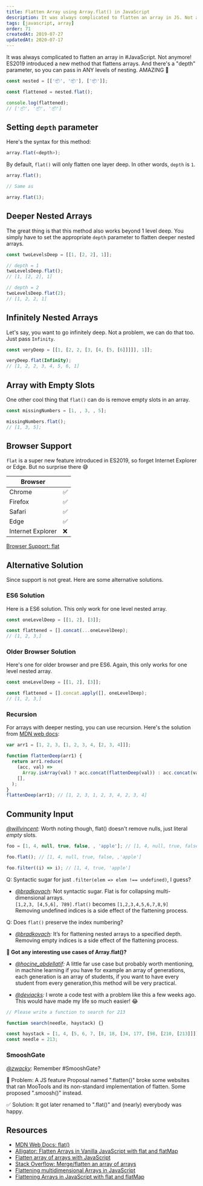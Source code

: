 ```yaml
---
title: Flatten Array using Array.flat() in JavaScript
description: It was always complicated to flatten an array in JS. Not anymore! ES2019 introduced a new method that flattens arrays with Array.flat().
tags: [javascript, array]
order: 71
createdAt: 2019-07-27
updatedAt: 2020-07-17
---
```


It was always complicated to flatten an array in #JavaScript. Not anymore! ES2019 introduced a new method that flattens arrays. And there's a "depth" parameter, so you can pass in ANY levels of nesting. AMAZING 🤩

```javascript
const nested = [['📦', '📦'], ['📦']];

const flattened = nested.flat();

console.log(flattened);
// ['📦', '📦', '📦']
```

<markdown-toc></markdown-toc>

## Setting `depth` parameter

Here's the syntax for this method:

```javascript
array.flat(<depth>);
```

By default, `flat()` will only flatten one layer deep. In other words, `depth` is `1`.

```javascript
array.flat();

// Same as

array.flat(1);
```

## Deeper Nested Arrays

The great thing is that this method also works beyond 1 level deep. You simply have to set the appropriate `depth` parameter to flatten deeper nested arrays.

```javascript
const twoLevelsDeep = [[1, [2, 2], 1]];

// depth = 1
twoLevelsDeep.flat();
// [1, [2, 2], 1]

// depth = 2
twoLevelsDeep.flat(2);
// [1, 2, 2, 1]
```

## Infinitely Nested Arrays

Let's say, you want to go infinitely deep. Not a problem, we can do that too. Just pass `Infinity`.

```javascript
const veryDeep = [[1, [2, 2, [3, [4, [5, [6]]]]], 1]];

veryDeep.flat(Infinity);
// [1, 2, 2, 3, 4, 5, 6, 1]
```

## Array with Empty Slots

One other cool thing that `flat()` can do is remove empty slots in an array.

```javascript
const missingNumbers = [1, , 3, , 5];

missingNumbers.flat();
// [1, 3, 5];
```

## Browser Support

`flat` is a super new feature introduced in ES2019, so forget Internet Explorer or Edge. But no surprise there 😅

| Browser           |     |
| ----------------- | --- |
| Chrome            | ✅  |
| Firefox           | ✅  |
| Safari            | ✅  |
| Edge              | ✅  |
| Internet Explorer | ❌  |

[Browser Support: flat](https://developer.mozilla.org/en-US/docs/Web/JavaScript/Reference/Global_Objects/Array/flat#Browser_compatibility)

## Alternative Solution

Since support is not great. Here are some alternative solutions.

### ES6 Solution

Here is a ES6 solution. This only work for one level nested array.

```javascript
const oneLevelDeep = [[1, 2], [3]];

const flattened = [].concat(...oneLevelDeep);
// [1, 2, 3,]
```

### Older Browser Solution

Here's one for older browser and pre ES6. Again, this only works for one level nested array.

```javascript
const oneLevelDeep = [[1, 2], [3]];

const flattened = [].concat.apply([], oneLevelDeep);
// [1, 2, 3,]
```

### Recursion

For arrays with deeper nesting, you can use recursion. Here's the solution from [MDN web docs](https://developer.mozilla.org/en-US/docs/Web/JavaScript/Reference/Global_Objects/Array/flat#Alternative):

```javascript
var arr1 = [1, 2, 3, [1, 2, 3, 4, [2, 3, 4]]];

function flattenDeep(arr1) {
  return arr1.reduce(
    (acc, val) =>
      Array.isArray(val) ? acc.concat(flattenDeep(val)) : acc.concat(val),
    [],
  );
}
flattenDeep(arr1); // [1, 2, 3, 1, 2, 3, 4, 2, 3, 4]
```

## Community Input

_[@willvincent](https://twitter.com/willvincent/status/1288892504188821504?s=21):_ Worth noting though, flat() doesn't remove nulls, just literal _empty_ slots.

```javascript
foo = [1, 4, null, true, false, , 'apple']; // [1, 4, null, true, false, <1 empty item> ,'apple']

foo.flat(); // [1, 4, null, true, false, ,'apple']

foo.filter((i) => i); // [1, 4, true, 'apple']
```

Q: Syntactic sugar for just `.filter(elem => elem !== undefined)`, I guess?

- _[@bradkovach](https://twitter.com/bradkovach/status/1289070574635905025?s=21):_ Not syntactic sugar. Flat is for collapsing multi-dimensional arrays. <br> `[1,2,3, [4,5,6], 789].flat()` becomes `[1,2,3,4,5,6,7,8,9]` <br> Removing undefined indices is a side effect of the flattening process.

Q: Does `flat()` preserve the index numbering?

- _[@bradkovach](https://twitter.com/bradkovach/status/1289070989595222017?s=21):_ It’s for flattening nested arrays to a specified depth. Removing empty indices is a side effect of the flattening process.

**💬 Got any interesting use cases of Array.flat()?**

- _[@hocine_abdellatif](https://www.instagram.com/hocine_abdellatif/):_ A little far use case but probably worth mentioning, in machine learning if you have for example an array of generations, each generation is an array of students, if you want to have every student from every generation,this method will be very practical.

- _[@devjacks](https://twitter.com/devjacks/status/1155273208595021825?s=20):_ I wrote a code test with a problem like this a few weeks ago. This would have made my life so much easier! 😂

```javascript
// Please write a function to search for 213

function search(needle, haystack) {}

const haystack = [1, 4, [5, 6, 7, [8, 18, [34, 177, [98, [210, [213]]]]]]];
const needle = 213;
```

### SmooshGate

_[@zwacky](https://twitter.com/zwacky/status/1340236430665265152?s=21):_ Remember #SmooshGate?

🚫 Problem:
A JS feature Proposal named ".flatten()" broke some websites that ran MooTools and its non-standard implementation of flatten. Some proposed ".smoosh()" instead.

✅ Solution:
It got later renamed to ".flat()" and (nearly) everybody was happy.

## Resources

- [MDN Web Docs: flat()](https://developer.mozilla.org/en-US/docs/Web/JavaScript/Reference/Global_Objects/Array/flat)
- [Alligator: Flatten Arrays in Vanilla JavaScript with flat and flatMap](https://alligator.io/js/flat-flatmap/)
- [Flatten array of arrays with JavaScript](http://joelabrahamsson.com/flatten-array-of-arrays-with-javascript/)
- [Stack Overflow: Merge/flatten an array of arrays](https://stackoverflow.com/questions/10865025/merge-flatten-an-array-of-arrays)
- [Flattening multidimensional Arrays in JavaScript](https://www.jstips.co/en/javascript/flattening-multidimensional-arrays-in-javascript/)
- [Flattening Arrays in JavaScript with flat and flatMap](https://davidtang.io/2019/03/09/flattening-arrays-in-javascript-with-flat-and-flatMap.html)
